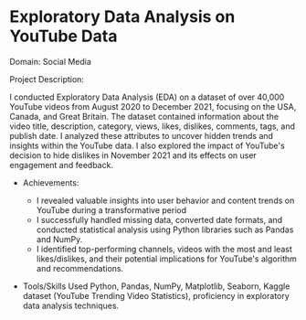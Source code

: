 # Exploratory Data Analysis on YouTube Data

Domain: Social Media

Project Description: 

I conducted Exploratory Data Analysis (EDA) on a dataset of over 40,000 YouTube videos from August 2020 to December 2021, focusing on the USA, Canada, and Great Britain. The dataset contained information about the video title, description, category, views, likes, dislikes, comments, tags, and publish date. I analyzed these attributes to uncover hidden trends and insights within the YouTube data. I also explored the impact of YouTube's decision to hide dislikes in November 2021 and its effects on user engagement and feedback.

- Achievements: 
    * I revealed valuable insights into user behavior and content trends on YouTube during a transformative period
    * I successfully handled missing data, converted date formats, and conducted statistical analysis using Python libraries such as 
      Pandas and NumPy.
    * I identified top-performing channels, videos with the most and least likes/dislikes, and their potential implications for 
      YouTube's algorithm and recommendations.

- Tools/Skills Used
Python, Pandas, NumPy, Matplotlib, Seaborn, Kaggle dataset (YouTube Trending Video Statistics), proficiency in exploratory data analysis techniques.
